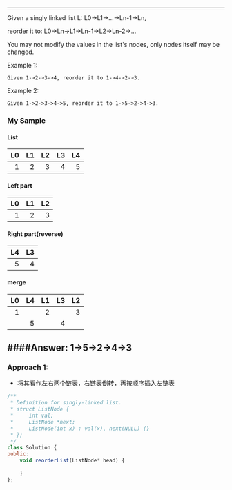 ---

Given a singly linked list L: L0→L1→…→Ln-1→Ln,

reorder it to: L0→Ln→L1→Ln-1→L2→Ln-2→…

You may not modify the values in the list's nodes, only nodes itself may be changed.

Example 1:

    Given 1->2->3->4, reorder it to 1->4->2->3.

Example 2:

    Given 1->2->3->4->5, reorder it to 1->5->2->4->3.

### My Sample
#### List
|L0|L1|L2|L3|L4|
|-:|-:|-:|-:|-:|
| 1| 2| 3| 4| 5|

#### Left part
|L0|L1|L2|  
|-:|-:|-:|        
|1|2|3|

#### Right part(reverse)
|L4|L3| 
|-:|-:|
| 5| 4|

#### merge
|L0|L4|L1|L3|L2|
|-:|-:|-:|-:|-:|
| 1|  | 2|  | 3|
|  | 5|  | 4|  |

####Answer: 1->5->2->4->3
------------------

### Approach 1: 
- 将其看作左右两个链表，右链表倒转，再按顺序插入左链表

```js
/**
 * Definition for singly-linked list.
 * struct ListNode {
 *     int val;
 *     ListNode *next;
 *     ListNode(int x) : val(x), next(NULL) {}
 * };
 */
class Solution {
public:
    void reorderList(ListNode* head) {
        
    }
};
```





